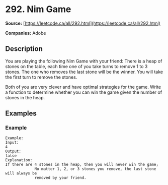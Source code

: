 # 292. Nim Game

**Source:** [https://leetcode.ca/all/292.html](https://leetcode.ca/all/292.html)

**Companies:** Adobe

## Description

You are playing the following Nim Game with your friend: There is a heap of stones on the
        table, each time one of you take turns to remove 1 to 3 stones. The one who removes the last
        stone will be the winner. You will take the first turn to remove the stones.

Both of you are very clever and have optimal strategies for the game. Write a function to
        determine whether you can win the game given the number of stones in the heap.

## Examples

### Example

```
Example:
Input:
4
Output:
false
Explanation:
If there are 4 stones in the heap, then you will never win the game;
             No matter 1, 2, or 3 stones you remove, the last stone will always be
             removed by your friend.
```

